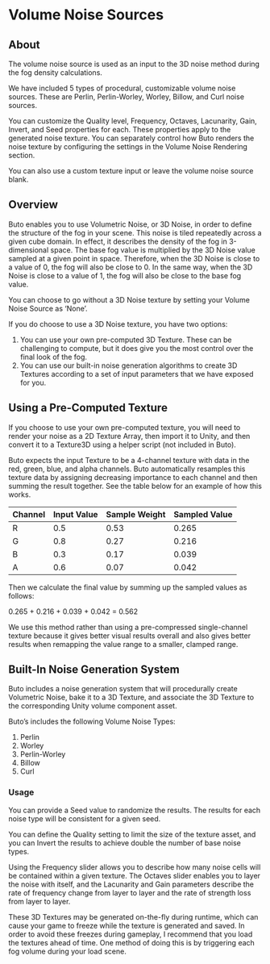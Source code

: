 
# Volume Noise Sources

## About

The volume noise source is used as an input to the 3D noise method during the fog density calculations.

We have included 5 types of procedural, customizable volume noise sources. These are Perlin, Perlin-Worley, Worley, Billow, and Curl noise sources.

You can customize the Quality level, Frequency, Octaves, Lacunarity, Gain, Invert, and Seed properties for each. These properties apply to the generated noise texture. You can separately control how Buto renders the noise texture by configuring the settings in the Volume Noise Rendering section.

You can also use a custom texture input or leave the volume noise source blank.

## Overview

Buto enables you to use Volumetric Noise, or 3D Noise, in order to define the structure of the fog in your scene. This noise is tiled repeatedly across a given cube domain. In effect, it describes the density of the fog in 3-dimensional space. The base fog value is multiplied by the 3D Noise value sampled at a given point in space. Therefore, when the 3D Noise is close to a value of 0, the fog will also be close to 0. In the same way, when the 3D Noise is close to a value of 1, the fog will also be close to the base fog value.

You can choose to go without a 3D Noise texture by setting your Volume Noise Source as ‘None’.

If you do choose to use a 3D Noise texture, you have two options:

1. You can use your own pre-computed 3D Texture. These can be challenging to compute, but it does give you the most control over the final look of the fog.
1. You can use our built-in noise generation algorithms to create 3D Textures according to a set of input parameters that we have exposed for you.

## Using a Pre-Computed Texture

If you choose to use your own pre-computed texture, you will need to render your noise as a 2D Texture Array, then import it to Unity, and then convert it to a Texture3D using a helper script (not included in Buto).

Buto expects the input Texture to be a 4-channel texture with data in the red, green, blue, and alpha channels. Buto automatically resamples this texture data by assigning decreasing importance to each channel and then summing the result together. See the table below for an example of how this works.

| Channel      | Input Value       | Sample Weight | Sampled Value |
|:-------------|:------------------|:--------------|:--------------|
| R            | 0.5               | 0.53          | 0.265         |
| G            | 0.8               | 0.27          | 0.216         |
| B            | 0.3               | 0.17          | 0.039         |
| A            | 0.6               | 0.07          | 0.042         |  

Then we calculate the final value by summing up the sampled values as follows:

0.265 + 0.216 + 0.039 + 0.042 = 0.562

We use this method rather than using a pre-compressed single-channel texture because it gives better visual results overall and also gives better results when remapping the value range to a smaller, clamped range.

## Built-In Noise Generation System

Buto includes a noise generation system that will procedurally create Volumetric Noise, bake it to a 3D Texture, and associate the 3D Texture to the corresponding Unity volume component asset.

Buto’s includes the following Volume Noise Types:

1. Perlin
1. Worley
1. Perlin-Worley
1. Billow
1. Curl

### Usage

You can provide a Seed value to randomize the results. The results for each noise type will be consistent for a given seed.

You can define the Quality setting to limit the size of the texture asset, and you can Invert the results to achieve double the number of base noise types.

Using the Frequency slider allows you to describe how many noise cells will be contained within a given texture. The Octaves slider enables you to layer the noise with itself, and the Lacunarity and Gain parameters describe the rate of frequency change from layer to layer and the rate of strength loss from layer to layer.

These 3D Textures may be generated on-the-fly during runtime, which can cause your game to freeze while the texture is generated and saved. In order to avoid these freezes during gameplay, I recommend that you load the textures ahead of time. One method of doing this is by triggering each fog volume during your load scene.
